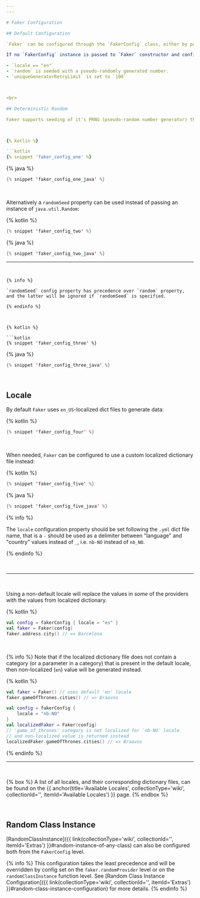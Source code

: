```yaml
---
---

# Faker Configuration

## Default Configuration

`Faker` can be configured through the `FakerConfig` class, either by passing an instance of `FakerConfig` directly, or  

If no `FakerConfig` instance is passed to `Faker` constructor and configuration is not set through the `faker` builder DSL, then default configuration will be used:

- `locale == "en"`
- `random` is seeded with a pseudo-randomly generated number.
- `uniqueGeneratorRetryLimit` is set to `100`



<br>

## Deterministic Random

Faker supports seeding of it's PRNG (pseudo-random number generator) through `FakerConfig` to provide deterministic output of repeated function invocations.



{% kotlin %}

```kotlin
{% snippet 'faker_config_one' %}
```



{% java %}

```java
{% snippet 'faker_config_one_java' %}
```





<br>

Alternatively a `randomSeed` property can be used instead of passing an instance of `java.util.Random`:



{% kotlin %}

```kotlin
{% snippet 'faker_config_two' %}
```



{% java %}

```java
{% snippet 'faker_config_two_java' %}
```





---
```


{% info %}

`randomSeed` config property has precedence over `random` property, and the latter will be ignored if `randomSeed` is specified.

{% endinfo %}



{% kotlin %}

```kotlin
{% snippet 'faker_config_three' %}
```



{% java %}

```java
{% snippet 'faker_config_three_java' %}
```







<br>

## Locale

By default `Faker` uses `en_US`-localized dict files to generate data:


{% kotlin %}

```kotlin
{% snippet 'faker_config_four' %}
```




<br>

When needed, `Faker` can be configured to use a custom localized dictionary file instead:



{% kotlin %}

```kotlin
{% snippet 'faker_config_five' %}
```



{% java %}

```java
{% snippet 'faker_config_five_java' %}
```





{% info %}

The `locale` configuration property should be set following the `.yml` dict file name, that is a `-` should be used as a delimiter between "language" and "country" values instead of `_`, i.e. `nb-NO` instead of `nb_NO`.

{% endinfo %}

<br>

---

<br>

Using a non-default locale will replace the values in _some_ of the providers with the values from localized dictionary.


{% kotlin %}

```kotlin
val config = fakerConfig { locale = "es" }
val faker = Faker(config)
faker.address.city() // => Barcelona
```




<br>

{% info %}
Note that if the localized dictionary file does not contain a category (or a parameter in a category)
that is present in the default locale, then non-localized (`en`) value will be generated instead.


{% kotlin %}

```kotlin
val faker = Faker() // uses default 'en' locale
faker.gameOfThrones.cities() // => Braavos

val config = fakerConfig {
    locale = "nb-NO"
}
val localizedFaker = Faker(config)
// 'game_of_thrones' category is not localized for `nb-NO` locale
// and non-localized value is returned instead
localizedFaker.gameOfThrones.cities() // => Braavos
```



{% endinfo %}

---

<br>

{% box %}
A list of all locales, and their corresponding dictionary files, can be found on the {{ anchor(title='Available Locales', collectionType='wiki', collectionId='', itemId='Available Locales') }} page.
{% endbox %}



<br>

## Random Class Instance

[RandomClassInstance]({{ link(collectionType='wiki', collectionId='', itemId='Extras') }}#random-instance-of-any-class) can also be configured both from the `FakerConfig` level.

{% info %}
This configuration takes the least precedence and will be overridden by config set on the `faker.randomProvider` level or on the `randomClassInstance` function level.
See [Random Class Instance Configuration]({{ link(collectionType='wiki', collectionId='', itemId='Extras') }}#random-class-instance-configuration) for more details. 
{% endinfo %}



<br>
